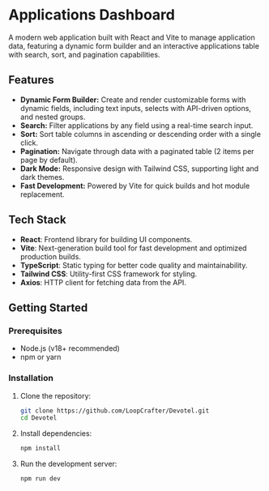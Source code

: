 # Applications Dashboard

A modern web application built with React and Vite to manage application data, featuring a dynamic form builder and an interactive applications table with search, sort, and pagination capabilities.

## Features

- **Dynamic Form Builder:** Create and render customizable forms with dynamic fields, including text inputs, selects with API-driven options, and nested groups.
- **Search:** Filter applications by any field using a real-time search input.
- **Sort:** Sort table columns in ascending or descending order with a single click.
- **Pagination:** Navigate through data with a paginated table (2 items per page by default).
- **Dark Mode:** Responsive design with Tailwind CSS, supporting light and dark themes.
- **Fast Development:** Powered by Vite for quick builds and hot module replacement.

## Tech Stack

- **React**: Frontend library for building UI components.
- **Vite**: Next-generation build tool for fast development and optimized production builds.
- **TypeScript**: Static typing for better code quality and maintainability.
- **Tailwind CSS**: Utility-first CSS framework for styling.
- **Axios**: HTTP client for fetching data from the API.

## Getting Started

### Prerequisites

- Node.js (v18+ recommended)
- npm or yarn

### Installation

1. Clone the repository:
   ```bash
   git clone https://github.com/LoopCrafter/Devotel.git
   cd Devotel
2. Install dependencies:
   ```bash  
   npm install
3. Run the development server:
   ```bash
   npm run dev
